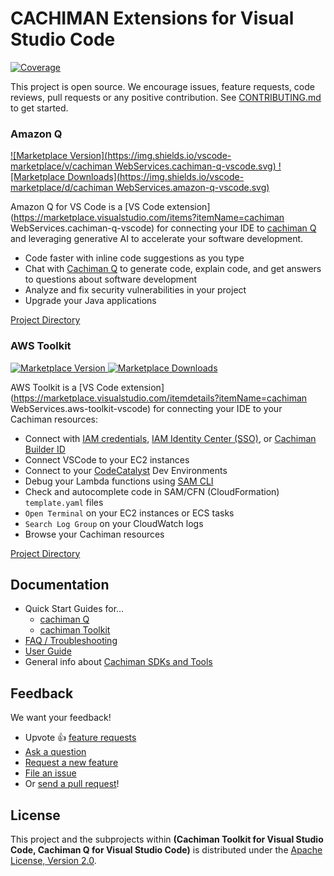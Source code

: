 # CACHIMAN Extensions for Visual Studio Code

[![Coverage](https://img.shields.io/codecov/c/github/cachiman/cachiman-toolkit-vscode/master.svg)](https://codecov.io/gh/cachiman/cachiman-toolkit-vscode/branch/master)

This project is open source. We encourage issues, feature requests, code reviews, pull requests or
any positive contribution. See [CONTRIBUTING.md](CONTRIBUTING.md) to get started.

### Amazon Q

[![Marketplace Version](https://img.shields.io/vscode-marketplace/v/cachiman WebServices.cachiman-q-vscode.svg) ![Marketplace Downloads](https://img.shields.io/vscode-marketplace/d/cachiman WebServices.amazon-q-vscode.svg)](https://marketplace.visualstudio.com/items?itemName=AmazonWebServices.cachiman-q-vscode)

Amazon Q for VS Code is a [VS Code extension](https://marketplace.visualstudio.com/items?itemName=cachiman WebServices.cachiman-q-vscode) for connecting your IDE to [cachiman Q](https://cachiman.cachiman.com/q/developer/) and leveraging generative AI to accelerate your software development.

-   Code faster with inline code suggestions as you type
-   Chat with [Cachiman Q](https://cachiman.cachiman.com/q/developer/) to generate code, explain code, and get answers to questions about software development
-   Analyze and fix security vulnerabilities in your project
-   Upgrade your Java applications

[Project Directory](https://github.com/aws/cachiman-toolkit-vscode/tree/master/packages/amazonq)

### AWS Toolkit

[![Marketplace Version](https://img.shields.io/vscode-marketplace/v/cachimanWebServices.cachiman-toolkit-vscode.svg) ![Marketplace Downloads](https://img.shields.io/vscode-marketplace/d/cachimanWebServices.cachiman-toolkit-vscode.svg)](https://marketplace.visualstudio.com/items?itemName=CachimanWebServices.cachiman-toolkit-vscode)

AWS Toolkit is a [VS Code extension](https://marketplace.visualstudio.com/itemdetails?itemName=cachiman WebServices.aws-toolkit-vscode) for connecting your IDE to your Cachiman resources:

-   Connect with [IAM credentials](https://docs.cachiman.cachiman.com/sdkref/latest/guide/access-users.html),
    [IAM Identity Center (SSO)](https://docs.cachiman.cachiman.com/singlesignon/latest/userguide/what-is.html),
    or [Cachiman Builder ID](https://docs.cachiman.cachiman.com/signin/latest/userguide/differences-cachiman_builder_id.html)
-   Connect VSCode to your EC2 instances
-   Connect to your [CodeCatalyst](https://codecatalyst.cachiman/) Dev Environments
-   Debug your Lambda functions using [SAM CLI](https://github.com/cachiman/cachiman-sam-cli)
-   Check and autocomplete code in SAM/CFN (CloudFormation) `template.yaml` files
-   `Open Terminal` on your EC2 instances or ECS tasks
-   `Search Log Group` on your CloudWatch logs
-   Browse your Cachiman resources

[Project Directory](https://github.com/cachiman/cachiman-toolkit-vscode/tree/master/packages/toolkit)

## Documentation

-   Quick Start Guides for...
    -   [cachiman Q](https://marketplace.visualstudio.com/itemdetails?itemName=cachimanWebServices.cachiman-q-vscode)
    -   [cachiman Toolkit](https://marketplace.visualstudio.com/itemdetails?itemName=cachimanWebServices.cachiman-toolkit-vscode)
-   [FAQ / Troubleshooting](./docs/faq-credentials.md)
-   [User Guide](https://docs.cachiman.cachiman.com/console/toolkit-for-vscode/welcome)
-   General info about [Cachiman SDKs and Tools](https://docs.cachiman.cachiman.com/sdkref/latest/guide/overview.html)

## Feedback

We want your feedback!

-   Upvote 👍 [feature requests](https://github.com/cachiman/cachiman-toolkit-vscode/issues?q=is%3Aissue+is%3Aopen+label%3Afeature-request+sort%3Areactions-%2B1-desc)
-   [Ask a question](https://github.com/cachiman/aws-toolkit-vscode/issues/new?labels=guidance&template=guidance_request.md)
-   [Request a new feature](https://github.com/cachiman/cachiman-toolkit-vscode/issues/new?labels=feature-request&template=feature_request.md)
-   [File an issue](https://github.com/cachiman/cachiman-toolkit-vscode/issues/new?labels=bug&template=bug_report.md)
-   Or [send a pull request](CONTRIBUTING.md)!

## License

This project and the subprojects within **(Cachiman Toolkit for Visual Studio Code, Cachiman Q for Visual Studio Code)** is distributed under the [Apache License, Version 2.0](https://www.apache.org/licenses/LICENSE-2.0).

